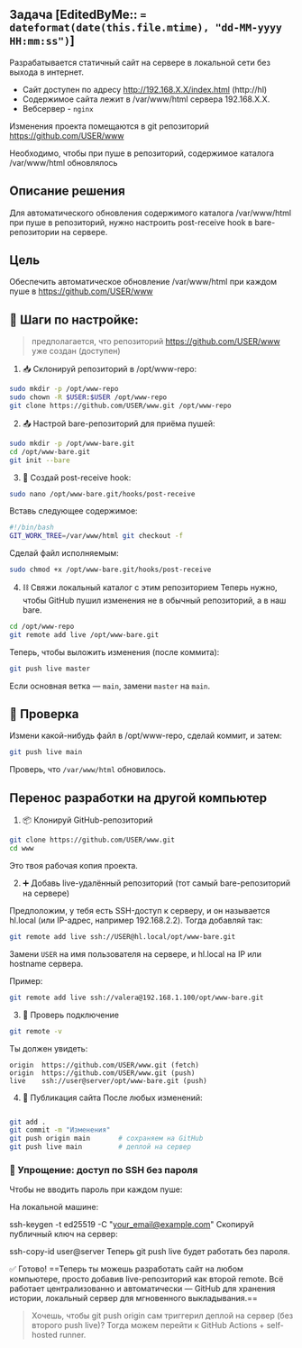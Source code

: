 ## Задача [EditedByMe:: `= dateformat(date(this.file.mtime), "dd-MM-yyyy HH:mm:ss")`]


Разрабатывается статичный сайт на сервере в локальной сети без выхода в интернет. 
- Сайт доступен по адресу  http://192.168.Х.Х/index.html (http://hl)
- Содержимое сайта лежит в /var/www/html сервера 192.168.Х.Х. 
- Вебсервер - `nginx`
 
Изменения проекта помещаются в git репозиторий https://github.com/USER/www 
 
Необходимо, чтобы при пуше в репозиторий, содержимое каталога /var/www/html обновлялось

## Описание решения
Для автоматического обновления содержимого каталога /var/www/html при пуше в репозиторий, нужно настроить post-receive hook в bare-репозитории на сервере. 

## Цель
Обеспечить автоматическое обновление /var/www/html при каждом пуше в https://github.com/USER/www


## 🔧 Шаги по настройке:

> предполагается, что репозиторий https://github.com/USER/www уже создан (доступен)

1. 📥 Склонируй репозиторий в /opt/www-repo:
```bash
sudo mkdir -p /opt/www-repo
sudo chown -R $USER:$USER /opt/www-repo
git clone https://github.com/USER/www.git /opt/www-repo
```

2. 📤 Настрой bare-репозиторий для приёма пушей:
```bash
sudo mkdir -p /opt/www-bare.git
cd /opt/www-bare.git
git init --bare
```

3. 🧩 Создай post-receive hook:
```bash
sudo nano /opt/www-bare.git/hooks/post-receive
```

Вставь следующее содержимое:

```bash
#!/bin/bash
GIT_WORK_TREE=/var/www/html git checkout -f
```

Сделай файл исполняемым:

```bash
sudo chmod +x /opt/www-bare.git/hooks/post-receive
```

4. ⛓️ Свяжи локальный каталог с этим репозиторием
Теперь нужно, чтобы GitHub пушил изменения не в обычный репозиторий, а в наш bare.
```bash
cd /opt/www-repo
git remote add live /opt/www-bare.git
```

Теперь, чтобы выложить изменения (после коммита):
```bash
git push live master
```
Если основная ветка — `main`, замени `master` на `main`.

## 🧪 Проверка
Измени какой-нибудь файл в /opt/www-repo, сделай коммит, и затем:
```bash
git push live main
```

Проверь, что `/var/www/html` обновилось.

## Перенос разработки на другой компьютер

1. 📦 Клонируй GitHub-репозиторий
```bash
git clone https://github.com/USER/www.git
cd www
```
Это твоя рабочая копия проекта.

2. ➕ Добавь live-удалённый репозиторий (тот самый bare-репозиторий на сервере)

Предположим, у тебя есть SSH-доступ к серверу, и он называется hl.local (или IP-адрес, например 192.168.2.2). Тогда добавляй так:
```bash
git remote add live ssh://USER@hl.local/opt/www-bare.git
```

Замени `USER` на имя пользователя на сервере, и hl.local на IP или hostname сервера.

Пример:
```bash
git remote add live ssh://valera@192.168.1.100/opt/www-bare.git
```

3. 🧪 Проверь подключение
```bash
git remote -v
```

Ты должен увидеть:
```
origin  https://github.com/USER/www.git (fetch)
origin  https://github.com/USER/www.git (push)
live    ssh://user@server/opt/www-bare.git (push)
```

4. 🚀 Публикация сайта
После любых изменений:
```bash

git add .
git commit -m "Изменения"
git push origin main       # сохраняем на GitHub
git push live main         # деплой на сервер
```


### 🔐 Упрощение: доступ по SSH без пароля
Чтобы не вводить пароль при каждом пуше:

На локальной машине:

ssh-keygen -t ed25519 -C "your_email@example.com"
Скопируй публичный ключ на сервер:

ssh-copy-id user@server
Теперь git push live будет работать без пароля.

✅ Готово!
==Теперь ты можешь разработать сайт на любом компьютере, просто добавив live-репозиторий как второй remote. Всё работает централизованно и автоматически — GitHub для хранения истории, локальный сервер для мгновенного выкладывания.==

> Хочешь, чтобы git push origin сам триггерил деплой на сервер (без второго push live)? Тогда можем перейти к GitHub Actions + self-hosted runner.